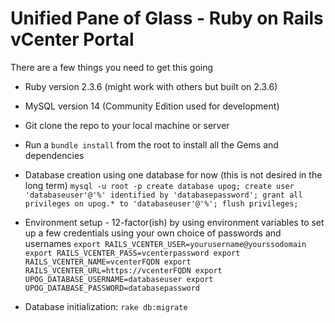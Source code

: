 # Unified Pane of Glass - Ruby on Rails vCenter Portal

There are a few things you need to get this going

* Ruby version 2.3.6 (might work with others but built on 2.3.6)

* MySQL version 14 (Community Edition used for development)

* Git clone the repo to your local machine or server

* Run a `bundle install` from the root to install all the Gems and dependencies

* Database creation using one database for now (this is not desired in the long term)
`
mysql -u root -p
create database upog;
create user 'databaseuser'@'%' identified by 'databasepassword';
grant all privileges on upog.* to 'databaseuser'@'%';
flush privileges;
`
* Environment setup - 12-factor(ish) by using environment variables to set up a few credentials using your own choice of passwords and usernames
`
export RAILS_VCENTER_USER=yourusername@yourssodomain
export RAILS_VCENTER_PASS=vcenterpassword
export RAILS_VCENTER_NAME=vcenterFQDN
export RAILS_VCENTER_URL=https://vcenterFQDN
export UPOG_DATABASE_USERNAME=databaseuser
export UPOG_DATABASE_PASSWORD=databasepassword
`

* Database initialization:
`
rake db:migrate
`



